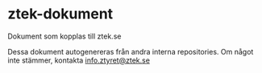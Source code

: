 # ztek-dokument
Dokument som kopplas till ztek.se

Dessa dokument autogenereras från andra interna repositories. Om något inte stämmer, kontakta info.ztyret@ztek.se
